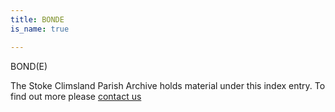 ```yaml
---
title: BONDE
is_name: true

---
```


BOND(E)


The Stoke Climsland Parish Archive holds material under this index entry. To find out more please [contact us](/contact/)
